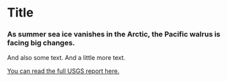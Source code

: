 # Title

### As summer sea ice vanishes in the Arctic, the Pacific walrus is facing big changes.

And also some text. And a little more text.

[You can read the full USGS report here.](https://alaska.usgs.gov/science/biology/walrus/)

